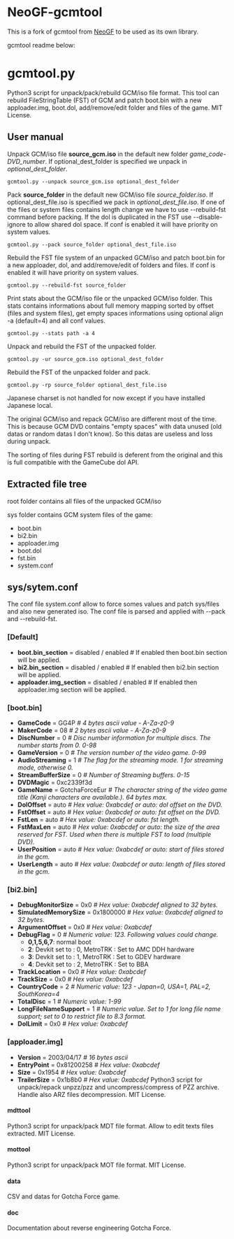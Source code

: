 # NeoGF-gcmtool
This is a fork of gcmtool from [NeoGF](https://github.com/Virtual-World-RE/NeoGF) to be used as its own library.

gcmtool readme below:

# gcmtool.py

Python3 script for unpack/pack/rebuild GCM/iso file format. This tool can rebuild FileStringTable (FST) of GCM and patch boot.bin with a new apploader.img, boot.dol, add/remove/edit folder and files of the game. MIT License.

## User manual

Unpack GCM/iso file **source_gcm.iso** in the default new folder _game_code-DVD_number_. If optional_dest_folder is specified we unpack in _optional_dest_folder_.
```
gcmtool.py --unpack source_gcm.iso optional_dest_folder
```
Pack **source_folder** in the default new GCM/iso file _source_folder.iso_. If optional_dest_file.iso is specified we pack in _optional_dest_file.iso_. If one of the files or system files contains length change we have to use --rebuild-fst command before packing. If the dol is duplicated in the FST use --disable-ignore to allow shared dol space.  If conf is enabled it will have priority on system values.
```
gcmtool.py --pack source_folder optional_dest_file.iso
```
Rebuild the FST file system of an unpacked GCM/iso and patch boot.bin for a new apploader, dol, and add/remove/edit of folders and files. If conf is enabled it will have priority on system values.
```
gcmtool.py --rebuild-fst source_folder
```
Print stats about the GCM/iso file or the unpacked GCM/iso folder. This stats contains informations about full memory mapping sorted by offset (files and system files), get empty spaces informations using optional align -a (default=4) and all conf values.
```
gcmtool.py --stats path -a 4 
```
Unpack and rebuild the FST of the unpacked folder.
```
gcmtool.py -ur source_gcm.iso optional_dest_folder
```
Rebuild the FST of the unpacked folder and pack.
```
gcmtool.py -rp source_folder optional_dest_file.iso
```
Japanese charset is not handled for now except if you have installed Japanese local.

The original GCM/iso and repack GCM/iso are different most of the time. This is because GCM DVD contains "empty spaces" with data unused (old datas or random datas I don't know). So this datas are useless and loss during unpack.

The sorting of files during FST rebuild is deferent from the original and this is full compatible with the GameCube dol API.

## Extracted file tree

root folder contains all files of the unpacked GCM/iso

sys folder contains GCM system files of the game:
* boot.bin
* bi2.bin
* apploader.img
* boot.dol
* fst.bin
* system.conf

## sys/sytem.conf

The conf file system.conf allow to force somes values and patch sys/files and also new generated iso. The conf file is parsed and applied with --pack and --rebuild-fst.

### [Default]

* **boot.bin_section** = disabled / enabled # If enabled then boot.bin section will be applied.
* **bi2.bin_section** = disabled / enabled # If enabled then bi2.bin section will be applied.
* **apploader.img_section** = disabled / enabled # If enabled then apploader.img section will be applied.

### [boot.bin]

* **GameCode** = GG4P _# 4 bytes ascii value - A-Za-z0-9_
* **MakerCode** = 08 _# 2 bytes ascii value - A-Za-z0-9_
* **DiscNumber** = 0 _# Disc number information for multiple discs. The number starts from 0. 0-98_
* **GameVersion** = 0 _# The version number of the video game. 0-99_
* **AudioStreaming** = 1 _# The flag for the streaming mode. 1 for streaming mode, otherwise 0._
* **StreamBufferSize** = 0 _# Number of Streaming buffers. 0-15_
* **DVDMagic** = 0xc2339f3d
* **GameName** = GotchaForceEur _# The character string of the video game title (Kanji characters are available.). 64 bytes max._
* **DolOffset** = auto _# Hex value: 0xabcdef or auto: dol offset on the DVD._
* **FstOffset** = auto _# Hex value: 0xabcdef or auto: fst offset on the DVD._
* **FstLen** = auto _# Hex value: 0xabcdef or auto: fst length._
* **FstMaxLen** = auto _# Hex value: 0xabcdef or auto: the size of the area reserved for FST. Used when there is multiple FST to load (multiple DVD)._
* **UserPosition** = auto _# Hex value: 0xabcdef or auto: start of files stored in the gcm._
* **UserLength** = auto _# Hex value: 0xabcdef or auto: length of files stored in the gcm._

### [bi2.bin]

* **DebugMonitorSize** = 0x0 _# Hex value: 0xabcdef aligned to 32 bytes._
* **SimulatedMemorySize** = 0x1800000 _# Hex value: 0xabcdef aligned to 32 bytes._
* **ArgumentOffset** = 0x0 _# Hex value: 0xabcdef_
* **DebugFlag** = 0 _# Numeric value: 123. Following values could change._
  * **0,1,5,6,7**: normal boot
  * **2**: Devkit set to : 0, MetroTRK : Set to AMC DDH hardware
  * **3**: Devkit set to : 1, MetroTRK : Set to GDEV hardware
  * **4**: Devkit set to : 2, MetroTRK : Set to BBA
* **TrackLocation** = 0x0 _# Hex value: 0xabcdef_
* **TrackSize** = 0x0 _# Hex value: 0xabcdef_
* **CountryCode** = 2 _# Numeric value: 123 - Japan=0, USA=1, PAL=2, SouthKorea=4_
* **TotalDisc** = 1 _# Numeric value: 1-99_
* **LongFileNameSupport** = 1 _# Numeric value. Set to 1 for long file name support; set to 0 to restrict file to 8.3 format._
* **DolLimit** = 0x0 _# Hex value: 0xabcdef_

### [apploader.img]

* **Version** = 2003/04/17 _# 16 bytes ascii_
* **EntryPoint** = 0x81200258 _# Hex value: 0xabcdef_
* **Size** = 0x1954 _# Hex value: 0xabcdef_
* **TrailerSize** = 0x1b8b0 _# Hex value: 0xabcdef_
Python3 script for unpack/repack unpzz/pzz and uncompress/compress of PZZ archive. Handle also ARZ files decompression. MIT License.

#### mdttool
Python3 script for unpack/pack MDT file format. Allow to edit texts files extracted. MIT License.

#### mottool
Python3 script for unpack/pack MOT file format. MIT License.

#### data
CSV and datas for Gotcha Force game.

#### doc 
Documentation about reverse engineering Gotcha Force.
